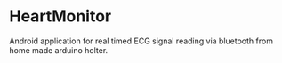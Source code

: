 HeartMonitor
============

Android application for real timed ECG signal reading via bluetooth from home made arduino holter.
